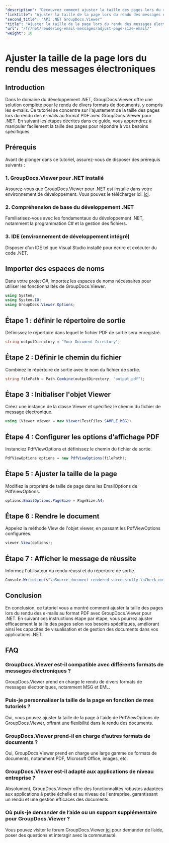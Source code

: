 ```yaml
---
"description": "Découvrez comment ajuster la taille des pages lors du rendu des e-mails au format PDF avec GroupDocs.Viewer pour .NET. Améliorez l'efficacité de l'affichage des documents."
"linktitle": "Ajuster la taille de la page lors du rendu des messages électroniques"
"second_title": "API .NET GroupDocs.Viewer"
"title": "Ajuster la taille de la page lors du rendu des messages électroniques"
"url": "/fr/net/rendering-email-messages/adjust-page-size-email/"
"weight": 10
---
```


# Ajuster la taille de la page lors du rendu des messages électroniques

## Introduction
Dans le domaine du développement .NET, GroupDocs.Viewer offre une solution complète pour le rendu de divers formats de documents, y compris les e-mails. Ce tutoriel se concentre sur l'ajustement de la taille des pages lors du rendu des e-mails au format PDF avec GroupDocs.Viewer pour .NET. En suivant les étapes décrites dans ce guide, vous apprendrez à manipuler facilement la taille des pages pour répondre à vos besoins spécifiques.
## Prérequis
Avant de plonger dans ce tutoriel, assurez-vous de disposer des prérequis suivants :
### 1. GroupDocs.Viewer pour .NET installé
Assurez-vous que GroupDocs.Viewer pour .NET est installé dans votre environnement de développement. Vous pouvez le télécharger ici. [ici](https://releases.groupdocs.com/viewer/net/).
### 2. Compréhension de base du développement .NET
Familiarisez-vous avec les fondamentaux du développement .NET, notamment la programmation C# et la gestion des fichiers.
### 3. IDE (environnement de développement intégré)
Disposer d’un IDE tel que Visual Studio installé pour écrire et exécuter du code .NET.

## Importer des espaces de noms
Dans votre projet C#, importez les espaces de noms nécessaires pour utiliser les fonctionnalités de GroupDocs.Viewer.

```csharp
using System;
using System.IO;
using GroupDocs.Viewer.Options;
```

## Étape 1 : définir le répertoire de sortie
Définissez le répertoire dans lequel le fichier PDF de sortie sera enregistré.
```csharp
string outputDirectory = "Your Document Directory";
```
## Étape 2 : Définir le chemin du fichier
Combinez le répertoire de sortie avec le nom du fichier de sortie.
```csharp
string filePath = Path.Combine(outputDirectory, "output.pdf");
```
## Étape 3 : Initialiser l'objet Viewer
Créez une instance de la classe Viewer et spécifiez le chemin du fichier de message électronique.
```csharp
using (Viewer viewer = new Viewer(TestFiles.SAMPLE_MSG))
```
## Étape 4 : Configurer les options d’affichage PDF
Instanciez PdfViewOptions et définissez le chemin du fichier de sortie.
```csharp
PdfViewOptions options = new PdfViewOptions(filePath);
```
## Étape 5 : Ajuster la taille de la page
Modifiez la propriété de taille de page dans les EmailOptions de PdfViewOptions.
```csharp
options.EmailOptions.PageSize = PageSize.A4;
```
## Étape 6 : Rendre le document
Appelez la méthode View de l'objet viewer, en passant les PdfViewOptions configurées.
```csharp
viewer.View(options);
```
## Étape 7 : Afficher le message de réussite
Informez l'utilisateur du rendu réussi et du répertoire de sortie.
```csharp
Console.WriteLine($"\nSource document rendered successfully.\nCheck output in {outputDirectory}.");
```

## Conclusion
En conclusion, ce tutoriel vous a montré comment ajuster la taille des pages lors du rendu des e-mails au format PDF avec GroupDocs.Viewer pour .NET. En suivant ces instructions étape par étape, vous pourrez ajuster efficacement la taille des pages selon vos besoins spécifiques, améliorant ainsi les capacités de visualisation et de gestion des documents dans vos applications .NET.
## FAQ
### GroupDocs.Viewer est-il compatible avec différents formats de messages électroniques ?
GroupDocs.Viewer prend en charge le rendu de divers formats de messages électroniques, notamment MSG et EML.
### Puis-je personnaliser la taille de la page en fonction de mes tutoriels ?
Oui, vous pouvez ajuster la taille de la page à l'aide de PdfViewOptions de GroupDocs.Viewer, offrant une flexibilité dans le rendu des documents.
### GroupDocs.Viewer prend-il en charge d’autres formats de documents ?
Oui, GroupDocs.Viewer prend en charge une large gamme de formats de documents, notamment PDF, Microsoft Office, images, etc.
### GroupDocs.Viewer est-il adapté aux applications de niveau entreprise ?
Absolument, GroupDocs.Viewer offre des fonctionnalités robustes adaptées aux applications à petite échelle et au niveau de l'entreprise, garantissant un rendu et une gestion efficaces des documents.
### Où puis-je demander de l’aide ou un support supplémentaire pour GroupDocs.Viewer ?
Vous pouvez visiter le forum GroupDocs.Viewer [ici](https://forum.groupdocs.com/c/viewer/9) pour demander de l’aide, poser des questions et interagir avec la communauté.